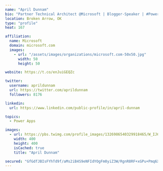 ```yaml
---
name: "April Dunnam"
bio: "Partner Technical Architect @Microsoft | Blogger-Speaker | #PowerApps, #PowerAutomate, #Office365, #SharePoint | #WIT | #Karaoke Queen"
location: Broken Arrow, OK
type: "profile"
heat: 167

affiliation:
  name: Microsoft
  domain: microsoft.com
  images:
    - url: "/assets/images/organizations/microsoft.com-50x50.jpg"
      width: 50
      height: 50

website: https://t.co/enJuiGEQZc

twitter:
  username: aprildunnam
  url: https://twitter.com/aprildunnam
  followers: 8176

linkedin:
  url: https://www.linkedin.com/public-profile/in/april-dunnam

topics:
  - Power Apps

images:
  - url: https://pbs.twimg.com/profile_images/1326986540329918465/W_IJ6Ih2_400x400.jpg
    width: 400
    height: 400
    isCached: true
    title: "April Dunnam"

secured: "GfGdfJBIsFYhTd9f/aMs2iB4S9eNFIdYOgFm0yiZ3W/RgnR8RF+xGPu+Pmq6X/bUfp/PHMu1slMKYhcqQZ/bVrsGs0vlJH2tVibt2odVAikVCP1U7qmEgAKxuJQ5qODlC5YdCT1a7CqT0pIzKiH3DQg4jtYVdS0MSkGYhZrDNnGG6tuKvRG6qPdtz6JXIctWM5mkgEjJJ5fm2SfusGquH2UmRPyHng6AqTK437ATp4ab04w47vqkrz7OevCqP54upgGC+6sG4mwy/M+NxFk7+H7VgTT/Q+i0LiU2lJnyP/eVcqaG1+AriQ9XNCKj3+E94DFQj10ffYajqYuiECH7XYWAzccwCerMgZAV+PlDr6j0c4hQuBe6UiRJTNN2OecoVQqOfEf3+1XPjSDPLRdG+os1o1WGZHqi+8NBckT/tcE=;Q2WH5bTbbOiF+p3F1U7WTw=="
---
```


